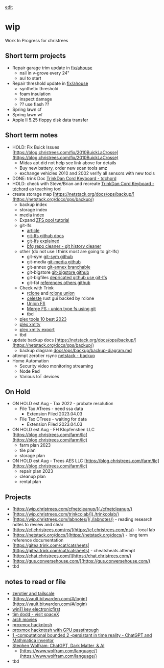 [edit](https://github.com/christrees/wip/edit/main/README.md)
# wip
Work In Progress for christrees

## Short term projects
- Repair garage trim update in [fix/ahouse](https://blog.christrees.com/fix/ahouse/)
  - nail in v-grove every 24"
  - aul to start
- Repair threshold update in [fix/ahouse](https://blog.christrees.com/fix/ahouse/)
  - synthetic threshold
  - foam insulation
  - inspect damage
  - ?? use flash ??
- Spring lawn cf
- Spring lawn wf
- Apple II 5.25 floppy disk data transfer

## Short term notes
- HOLD: Fix Buick Issues [https://blog.christrees.com/fix/2010BuickLaCrosse](https://blog.christrees.com/fix/2010BuickLaCrosse)
  - Midas apt did not help see link above for details
  - Buy new battery, order new scan tools amz
  - exchange vehicles 2010 and 2002 verify all sensors with new tools
- DONE: trink Doc [TrinkDan Cord Keyboard - tdchord](./tdchord/)
- HOLD: check with Steve/Brian and recreate [TrinkDan Cord Keyboard - tdchord](./tdchord/) as teaching tool
- create storage map [https://netstack.org/docs/ops/backup/](https://netstack.org/docs/ops/backup/)
  - backup index
  - storage index
  - media index 
  - Expand [ZFS pool tutorial](https://www.youtube.com/watch?v=11bWnvCwTOU)
  - git-lfs 
    - [article](https://www.perforce.com/blog/vcs/how-git-lfs-works) 
    - [git-lfs github docs](https://docs.github.com/en/repositories/working-with-files/managing-large-files)
    - [git-lfs explained](https://www.youtube.com/watch?v=006RUPVIP-c)
    - [bfg repo cleaner - git history cleaner](https://rtyley.github.io/bfg-repo-cleaner/)
  - other (do not use I think most are going to git-lfs)
    - git-sym [git-sym github](https://github.com/cdunn2001/git-sym)
    - git-media [git-media github](https://github.com/alebedev/git-media)
    - git-annex [git-annex branchable](https://git-annex.branchable.com/)
    - git-bigstore [git-bigstore github](https://github.com/lionheart/git-bigstore)
    - git-bigfiles [depricated github use git-lfs](https://github.com/beenje/git-bigfile)
    - git-fat [references others github](https://github.com/jedbrown/git-fat)
  - Check with Trink
    - [rclone](https://rclone.org/) and [rclone union](https://rclone.org/union/)
    - [celeste](https://github.com/hwittenborn/celeste) rust gui backed by rclone
    - [Union FS](https://en.wikipedia.org/wiki/UnionFS)
    - [Merge FS - union type fs using git](https://github.com/trapexit/mergerfs)
    - tbd
  - [plex tools 10 best 2023](https://www.purevpn.com/blog/best-plex-plugins/)
  - [plex xmltv](https://support.plex.tv/articles/using-an-xmltv-guide/)
  - [plex xmltv export](https://docs.ibracorp.io/plex-meta-manager-1/tv-configuration)
  - tbd
- update backup docs [https://netstack.org/docs/ops/backup/](https://netstack.org/docs/ops/backup/)
  -  backup diagram [docs/ops/backup/backup-diagram.md](https://github.com/2cld/netstack/blob/master/docs/ops/backup/backup-diagram.md)
- attempt zerotier rsync [netstack - backup](https://netstack.org/docs/ops/backup/)
- Home Automation
  - Security video monitoring streaming
  - Node Red
  - Various IoT devices

## On Hold
- ON HOLD est Aug - Tax 2022 - probate resolution
  - File Tax ATrees - need ssa data 
    - Extension Filed 2023.04.03
  - File Tax CTrees - waiting for data 
    - Extension Filed 2023.04.03
- ON HOLD est Aug - FH Klopfenstien LLC [https://blog.christrees.com/farm/llc](https://blog.christrees.com/farm/llc)
  - farm plan 2023
  - tile plan
  - storage plan
- ON HOLD est Aug - Trees AES LLC [https://blog.christrees.com/farm/llc](https://blog.christrees.com/farm/llc)
  - repair plan 2023
  - cleanup plan
  - rental plan

## Projects
- [https://wip.christrees.com/cfnetcleanup/](./cfnetcleanup/)
- [https://wip.christrees.com/trinkcolab/](./trinkcolab/)
- [https://wip.christrees.com/labnotes/](./labnotes/) - reading research notes to review and clear
- [https://cf.christrees.com/ns/](https://cf.christrees.com/ns/) - local lab
- [https://netstack.org/docs/](https://netstack.org/docs/) - long term reference documentation
- [https://gitea.trink.com/cat/catsheets](https://gitea.trink.com/cat/catsheets) - cheatsheats attempt
- [https://chat.christrees.com/](https://chat.christrees.com/)
- [https://gus.conversehouse.com/](https://gus.conversehouse.com/)
- tbd

## notes to read or file
- [zerotier and tailscale](https://news.ycombinator.com/item?id=27491133)
- [https://vault.bitwarden.com/#/login](https://vault.bitwarden.com/#/login)
- [win11 key electronicfirst](https://www.electronicfirst.com/ef-weekly-sale)
- [tim dodd - visit spaceX](https://www.youtube.com/watch?v=aWvHrih-Juk)
- [arch movies](https://www.youtube.com/watch?v=9zVifsmLMz8)
- [proxmox hackntosh](https://www.youtube.com/watch?v=Dr5fTJPrHvA)
- [proxmox hackntosh with GPU passthrough](https://www.youtube.com/watch?v=QFlhSOypPaw)
- [1 -computational bounded 2 -persistant in time reality - ChatGPT and Mathmatica inventor](https://youtu.be/z5WZhCBRDpU?t=1402)
- [Stephen Wolfram: ChatGPT, Dark Matter, & AI](https://www.youtube.com/watch?v=xHPQ_oSsJgg)
  - [https://www.wolfram.com/language/](https://www.wolfram.com/language/)
- tbd

